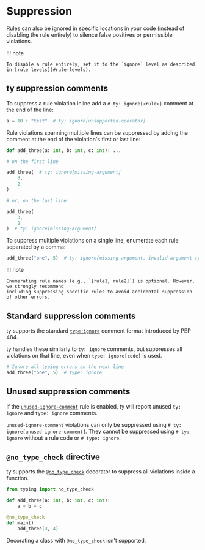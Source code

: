 # Suppression

Rules can also be ignored in specific locations in your code (instead of disabling the rule
entirely) to silence false positives or permissible violations.

!!! note

    To disable a rule entirely, set it to the `ignore` level as described in [rule levels](#rule-levels).

## ty suppression comments

To suppress a rule violation inline add a `# ty: ignore[<rule>]` comment at the end of the line:

```py
a = 10 + "test"  # ty: ignore[unsupported-operator]
```

Rule violations spanning multiple lines can be suppressed by adding the comment at the end of the
violation's first or last line:

```py
def add_three(a: int, b: int, c: int): ...

# on the first line

add_three(  # ty: ignore[missing-argument]
    3,
    2
)

# or, on the last line

add_three(
    3,
    2
)  # ty: ignore[missing-argument]
```

To suppress multiple violations on a single line, enumerate each rule separated by a comma:

```python
add_three("one", 5)  # ty: ignore[missing-argument, invalid-argument-type]
```

!!! note

    Enumerating rule names (e.g., `[rule1, rule2]`) is optional. However, we strongly recommend
    including suppressing specific rules to avoid accidental suppression of other errors.

## Standard suppression comments

ty supports the standard [`type:ignore`](https://typing.python.org/en/latest/spec/directives.html#type-ignore-comments) comment
format introduced by PEP 484.

ty handles these similarly to `ty: ignore` comments, but suppresses all violations on that line,
even when `type: ignore[code]` is used.

```python
# Ignore all typing errors on the next line
add_three("one", 5)  # type: ignore
```

## Unused suppression comments

If the [`unused-ignore-comment`](./reference/rules.md#unused-ignore-comment) rule is enabled, ty
will report unused `ty: ignore` and `type: ignore` comments.

`unused-ignore-comment` violations can only be suppressed using `# ty: ignore[unused-ignore-comment]`.
They cannot be suppressed using `# ty: ignore` without a rule code or `# type: ignore`.

## `@no_type_check` directive

ty supports the
[`@no_type_check`](https://typing.python.org/en/latest/spec/directives.html#no-type-check) decorator
to suppress all violations inside a function.

```python
from typing import no_type_check

def add_three(a: int, b: int, c: int):
    a + b + c

@no_type_check
def main():
    add_three(3, 4)
```

Decorating a class with `@no_type_check` isn't supported.
